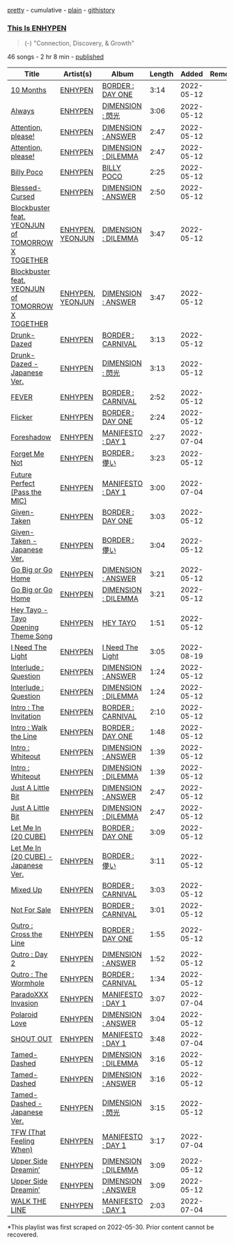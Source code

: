 [pretty](/playlists/pretty/37i9dQZF1DX0q3zClOVaZA.md) - cumulative - [plain](/playlists/plain/37i9dQZF1DX0q3zClOVaZA) - [githistory](https://github.githistory.xyz/mackorone/spotify-playlist-archive/blob/main/playlists/plain/37i9dQZF1DX0q3zClOVaZA)

### [This Is ENHYPEN](https://open.spotify.com/playlist/37i9dQZF1DX0q3zClOVaZA)

> \(\-\) "Connection, Discovery, & Growth"

46 songs - 2 hr 8 min - [published](https://open.spotify.com/playlist/1rT41aZqBZS8Y2fAOD9mlZ)

| Title | Artist(s) | Album | Length | Added | Removed |
|---|---|---|---|---|---|
| [10 Months](https://open.spotify.com/track/3LcFQsZw01tRvjCNLgSmTv) | [ENHYPEN](https://open.spotify.com/artist/5t5FqBwTcgKTaWmfEbwQY9) | [BORDER : DAY ONE](https://open.spotify.com/album/3YxF7jTnpdNepWbO42f8lH) | 3:14 | 2022-05-12 |  |
| [Always](https://open.spotify.com/track/3xGTUo0WtGSwCSxLIhCn0r) | [ENHYPEN](https://open.spotify.com/artist/5t5FqBwTcgKTaWmfEbwQY9) | [DIMENSION : 閃光](https://open.spotify.com/album/0hTSBwSbvXgDSUxtSLBYcw) | 3:06 | 2022-05-12 |  |
| [Attention, please!](https://open.spotify.com/track/3MdLQBiKHUO4DpXNiodNTY) | [ENHYPEN](https://open.spotify.com/artist/5t5FqBwTcgKTaWmfEbwQY9) | [DIMENSION : ANSWER](https://open.spotify.com/album/3nOj9hsnptBEDt9ie2lra5) | 2:47 | 2022-05-12 |  |
| [Attention, please!](https://open.spotify.com/track/59qDYPZPkMPl8qSYRig1xn) | [ENHYPEN](https://open.spotify.com/artist/5t5FqBwTcgKTaWmfEbwQY9) | [DIMENSION : DILEMMA](https://open.spotify.com/album/5jGRqioNCSWZGBl3QmyuFI) | 2:47 | 2022-05-12 |  |
| [Billy Poco](https://open.spotify.com/track/2qxk6ZQyhE6OKHCG448nIt) | [ENHYPEN](https://open.spotify.com/artist/5t5FqBwTcgKTaWmfEbwQY9) | [BILLY POCO](https://open.spotify.com/album/053egZ9MnXOGmLMQUiFPfZ) | 2:25 | 2022-05-12 |  |
| [Blessed\-Cursed](https://open.spotify.com/track/7ecbsiAQ6PNdiAq0hplVZo) | [ENHYPEN](https://open.spotify.com/artist/5t5FqBwTcgKTaWmfEbwQY9) | [DIMENSION : ANSWER](https://open.spotify.com/album/3nOj9hsnptBEDt9ie2lra5) | 2:50 | 2022-05-12 |  |
| [Blockbuster feat\. YEONJUN of TOMORROW X TOGETHER](https://open.spotify.com/track/08XshFxOo9rcQagObgcoK6) | [ENHYPEN](https://open.spotify.com/artist/5t5FqBwTcgKTaWmfEbwQY9), [YEONJUN](https://open.spotify.com/artist/2Mo2yHjmrDRZW7yRuJwR2w) | [DIMENSION : DILEMMA](https://open.spotify.com/album/5jGRqioNCSWZGBl3QmyuFI) | 3:47 | 2022-05-12 |  |
| [Blockbuster feat\. YEONJUN of TOMORROW X TOGETHER](https://open.spotify.com/track/6J6C4MvMeIxNMxysfkyMKU) | [ENHYPEN](https://open.spotify.com/artist/5t5FqBwTcgKTaWmfEbwQY9), [YEONJUN](https://open.spotify.com/artist/2Mo2yHjmrDRZW7yRuJwR2w) | [DIMENSION : ANSWER](https://open.spotify.com/album/3nOj9hsnptBEDt9ie2lra5) | 3:47 | 2022-05-12 |  |
| [Drunk\-Dazed](https://open.spotify.com/track/1wcr8DjnN59Awev8nnKpQ4) | [ENHYPEN](https://open.spotify.com/artist/5t5FqBwTcgKTaWmfEbwQY9) | [BORDER : CARNIVAL](https://open.spotify.com/album/4LGYBcRsteiXjcPD4QQvxv) | 3:13 | 2022-05-12 |  |
| [Drunk\-Dazed \- Japanese Ver.](https://open.spotify.com/track/2PE9H3nIrrQvHuWCbKglpe) | [ENHYPEN](https://open.spotify.com/artist/5t5FqBwTcgKTaWmfEbwQY9) | [DIMENSION : 閃光](https://open.spotify.com/album/0hTSBwSbvXgDSUxtSLBYcw) | 3:13 | 2022-05-12 |  |
| [FEVER](https://open.spotify.com/track/0UzymivvUH5s8z4PeWZJaK) | [ENHYPEN](https://open.spotify.com/artist/5t5FqBwTcgKTaWmfEbwQY9) | [BORDER : CARNIVAL](https://open.spotify.com/album/4LGYBcRsteiXjcPD4QQvxv) | 2:52 | 2022-05-12 |  |
| [Flicker](https://open.spotify.com/track/3TgPwLFXV6GEIsDZANHktY) | [ENHYPEN](https://open.spotify.com/artist/5t5FqBwTcgKTaWmfEbwQY9) | [BORDER : DAY ONE](https://open.spotify.com/album/3YxF7jTnpdNepWbO42f8lH) | 2:24 | 2022-05-12 |  |
| [Foreshadow](https://open.spotify.com/track/2RmGQmFyJetffds9FSRm3c) | [ENHYPEN](https://open.spotify.com/artist/5t5FqBwTcgKTaWmfEbwQY9) | [MANIFESTO : DAY 1](https://open.spotify.com/album/5J8MNLLViH5zqM6VoGErz8) | 2:27 | 2022-07-04 |  |
| [Forget Me Not](https://open.spotify.com/track/3QA3KfGs1UvSEZkWcio81R) | [ENHYPEN](https://open.spotify.com/artist/5t5FqBwTcgKTaWmfEbwQY9) | [BORDER : 儚い](https://open.spotify.com/album/05UNmVxVeG3XwkfrcXls5g) | 3:23 | 2022-05-12 |  |
| [Future Perfect \(Pass the MIC\)](https://open.spotify.com/track/6PRy17C5LiiN7VCLS6IA98) | [ENHYPEN](https://open.spotify.com/artist/5t5FqBwTcgKTaWmfEbwQY9) | [MANIFESTO : DAY 1](https://open.spotify.com/album/5J8MNLLViH5zqM6VoGErz8) | 3:00 | 2022-07-04 |  |
| [Given\-Taken](https://open.spotify.com/track/69WpV0U7OMNFGyq8I63dcC) | [ENHYPEN](https://open.spotify.com/artist/5t5FqBwTcgKTaWmfEbwQY9) | [BORDER : DAY ONE](https://open.spotify.com/album/3YxF7jTnpdNepWbO42f8lH) | 3:03 | 2022-05-12 |  |
| [Given\-Taken \- Japanese Ver.](https://open.spotify.com/track/2T7E6Gl6XxB8UnuqrufqYT) | [ENHYPEN](https://open.spotify.com/artist/5t5FqBwTcgKTaWmfEbwQY9) | [BORDER : 儚い](https://open.spotify.com/album/05UNmVxVeG3XwkfrcXls5g) | 3:04 | 2022-05-12 |  |
| [Go Big or Go Home](https://open.spotify.com/track/0nh0uf3eB4JEjv4jQxj5eP) | [ENHYPEN](https://open.spotify.com/artist/5t5FqBwTcgKTaWmfEbwQY9) | [DIMENSION : ANSWER](https://open.spotify.com/album/3nOj9hsnptBEDt9ie2lra5) | 3:21 | 2022-05-12 |  |
| [Go Big or Go Home](https://open.spotify.com/track/6IqKFke4ZhKbGYULllEezY) | [ENHYPEN](https://open.spotify.com/artist/5t5FqBwTcgKTaWmfEbwQY9) | [DIMENSION : DILEMMA](https://open.spotify.com/album/5jGRqioNCSWZGBl3QmyuFI) | 3:21 | 2022-05-12 |  |
| [Hey Tayo \- Tayo Opening Theme Song](https://open.spotify.com/track/2A7A3KF4NHFjW3ygFSt7In) | [ENHYPEN](https://open.spotify.com/artist/5t5FqBwTcgKTaWmfEbwQY9) | [HEY TAYO](https://open.spotify.com/album/2i0irlNjTfYPohsFPIK8J0) | 1:51 | 2022-05-12 |  |
| [I Need The Light](https://open.spotify.com/track/69mhZKG0nDbSK7NoINWEsE) | [ENHYPEN](https://open.spotify.com/artist/5t5FqBwTcgKTaWmfEbwQY9) | [I Need The Light](https://open.spotify.com/album/4RAx28on33NHM5FQiFhyvZ) | 3:05 | 2022-08-19 |  |
| [Interlude : Question](https://open.spotify.com/track/44h1kKvowM2bMxx1X3T1ue) | [ENHYPEN](https://open.spotify.com/artist/5t5FqBwTcgKTaWmfEbwQY9) | [DIMENSION : ANSWER](https://open.spotify.com/album/3nOj9hsnptBEDt9ie2lra5) | 1:24 | 2022-05-12 |  |
| [Interlude : Question](https://open.spotify.com/track/5hmNvW5VqPJ96N6om3tO4g) | [ENHYPEN](https://open.spotify.com/artist/5t5FqBwTcgKTaWmfEbwQY9) | [DIMENSION : DILEMMA](https://open.spotify.com/album/5jGRqioNCSWZGBl3QmyuFI) | 1:24 | 2022-05-12 |  |
| [Intro : The Invitation](https://open.spotify.com/track/6gGpF8V8miC4O0GZUqSZ9a) | [ENHYPEN](https://open.spotify.com/artist/5t5FqBwTcgKTaWmfEbwQY9) | [BORDER : CARNIVAL](https://open.spotify.com/album/4LGYBcRsteiXjcPD4QQvxv) | 2:10 | 2022-05-12 |  |
| [Intro : Walk the Line](https://open.spotify.com/track/3yXUG6wZczeYgCE3L0z2pD) | [ENHYPEN](https://open.spotify.com/artist/5t5FqBwTcgKTaWmfEbwQY9) | [BORDER : DAY ONE](https://open.spotify.com/album/3YxF7jTnpdNepWbO42f8lH) | 1:48 | 2022-05-12 |  |
| [Intro : Whiteout](https://open.spotify.com/track/1Jm7GBIwIttLfKRl5D14JK) | [ENHYPEN](https://open.spotify.com/artist/5t5FqBwTcgKTaWmfEbwQY9) | [DIMENSION : ANSWER](https://open.spotify.com/album/3nOj9hsnptBEDt9ie2lra5) | 1:39 | 2022-05-12 |  |
| [Intro : Whiteout](https://open.spotify.com/track/20PaIK7cbEwnYFQrLU8USm) | [ENHYPEN](https://open.spotify.com/artist/5t5FqBwTcgKTaWmfEbwQY9) | [DIMENSION : DILEMMA](https://open.spotify.com/album/5jGRqioNCSWZGBl3QmyuFI) | 1:39 | 2022-05-12 |  |
| [Just A Little Bit](https://open.spotify.com/track/0nyjSQaOraSpDDnadBJU49) | [ENHYPEN](https://open.spotify.com/artist/5t5FqBwTcgKTaWmfEbwQY9) | [DIMENSION : ANSWER](https://open.spotify.com/album/3nOj9hsnptBEDt9ie2lra5) | 2:47 | 2022-05-12 |  |
| [Just A Little Bit](https://open.spotify.com/track/3QdjLOemIcMZovVOnvJP7P) | [ENHYPEN](https://open.spotify.com/artist/5t5FqBwTcgKTaWmfEbwQY9) | [DIMENSION : DILEMMA](https://open.spotify.com/album/5jGRqioNCSWZGBl3QmyuFI) | 2:47 | 2022-05-12 |  |
| [Let Me In \(20 CUBE\)](https://open.spotify.com/track/4eOcd47wPU3ixxYw0spREl) | [ENHYPEN](https://open.spotify.com/artist/5t5FqBwTcgKTaWmfEbwQY9) | [BORDER : DAY ONE](https://open.spotify.com/album/3YxF7jTnpdNepWbO42f8lH) | 3:09 | 2022-05-12 |  |
| [Let Me In \(20 CUBE\) \- Japanese Ver.](https://open.spotify.com/track/5mfevw9okQ6kAyb7UWlLiE) | [ENHYPEN](https://open.spotify.com/artist/5t5FqBwTcgKTaWmfEbwQY9) | [BORDER : 儚い](https://open.spotify.com/album/05UNmVxVeG3XwkfrcXls5g) | 3:11 | 2022-05-12 |  |
| [Mixed Up](https://open.spotify.com/track/6S0By3u06ttb3kU2XEtWnw) | [ENHYPEN](https://open.spotify.com/artist/5t5FqBwTcgKTaWmfEbwQY9) | [BORDER : CARNIVAL](https://open.spotify.com/album/4LGYBcRsteiXjcPD4QQvxv) | 3:03 | 2022-05-12 |  |
| [Not For Sale](https://open.spotify.com/track/3dG1jxbfBIZvzyFwAcsmS0) | [ENHYPEN](https://open.spotify.com/artist/5t5FqBwTcgKTaWmfEbwQY9) | [BORDER : CARNIVAL](https://open.spotify.com/album/4LGYBcRsteiXjcPD4QQvxv) | 3:01 | 2022-05-12 |  |
| [Outro : Cross the Line](https://open.spotify.com/track/3jkDtDzZKCmWtDccH7UUsq) | [ENHYPEN](https://open.spotify.com/artist/5t5FqBwTcgKTaWmfEbwQY9) | [BORDER : DAY ONE](https://open.spotify.com/album/3YxF7jTnpdNepWbO42f8lH) | 1:55 | 2022-05-12 |  |
| [Outro : Day 2](https://open.spotify.com/track/4mFOAfQQZ1U3NVBoamJfGR) | [ENHYPEN](https://open.spotify.com/artist/5t5FqBwTcgKTaWmfEbwQY9) | [DIMENSION : ANSWER](https://open.spotify.com/album/3nOj9hsnptBEDt9ie2lra5) | 1:52 | 2022-05-12 |  |
| [Outro : The Wormhole](https://open.spotify.com/track/6HBrUqKU3IE4aHKj0foQ2b) | [ENHYPEN](https://open.spotify.com/artist/5t5FqBwTcgKTaWmfEbwQY9) | [BORDER : CARNIVAL](https://open.spotify.com/album/4LGYBcRsteiXjcPD4QQvxv) | 1:34 | 2022-05-12 |  |
| [ParadoXXX Invasion](https://open.spotify.com/track/3OC2C8IpFhbUJTeMe55QYn) | [ENHYPEN](https://open.spotify.com/artist/5t5FqBwTcgKTaWmfEbwQY9) | [MANIFESTO : DAY 1](https://open.spotify.com/album/5J8MNLLViH5zqM6VoGErz8) | 3:07 | 2022-07-04 |  |
| [Polaroid Love](https://open.spotify.com/track/5elW2CKSoqjYoJ32AGDxf1) | [ENHYPEN](https://open.spotify.com/artist/5t5FqBwTcgKTaWmfEbwQY9) | [DIMENSION : ANSWER](https://open.spotify.com/album/3nOj9hsnptBEDt9ie2lra5) | 3:04 | 2022-05-12 |  |
| [SHOUT OUT](https://open.spotify.com/track/5Z2DNRAhs6r4VdINVkRhYY) | [ENHYPEN](https://open.spotify.com/artist/5t5FqBwTcgKTaWmfEbwQY9) | [MANIFESTO : DAY 1](https://open.spotify.com/album/5J8MNLLViH5zqM6VoGErz8) | 3:48 | 2022-07-04 |  |
| [Tamed\-Dashed](https://open.spotify.com/track/1zoyteFQmeUUqyOl2Xznpy) | [ENHYPEN](https://open.spotify.com/artist/5t5FqBwTcgKTaWmfEbwQY9) | [DIMENSION : DILEMMA](https://open.spotify.com/album/5jGRqioNCSWZGBl3QmyuFI) | 3:16 | 2022-05-12 |  |
| [Tamed\-Dashed](https://open.spotify.com/track/5W5PhqcQDV539PJP9jdmrT) | [ENHYPEN](https://open.spotify.com/artist/5t5FqBwTcgKTaWmfEbwQY9) | [DIMENSION : ANSWER](https://open.spotify.com/album/3nOj9hsnptBEDt9ie2lra5) | 3:16 | 2022-05-12 |  |
| [Tamed\-Dashed \- Japanese Ver.](https://open.spotify.com/track/6pu3d534uImXPTd2ef7Yr2) | [ENHYPEN](https://open.spotify.com/artist/5t5FqBwTcgKTaWmfEbwQY9) | [DIMENSION : 閃光](https://open.spotify.com/album/0hTSBwSbvXgDSUxtSLBYcw) | 3:15 | 2022-05-12 |  |
| [TFW \(That Feeling When\)](https://open.spotify.com/track/3bI34Ts8OMPfIpoPqzyZgM) | [ENHYPEN](https://open.spotify.com/artist/5t5FqBwTcgKTaWmfEbwQY9) | [MANIFESTO : DAY 1](https://open.spotify.com/album/5J8MNLLViH5zqM6VoGErz8) | 3:17 | 2022-07-04 |  |
| [Upper Side Dreamin’](https://open.spotify.com/track/6oSCR9n71tmwWL3GFb65Ec) | [ENHYPEN](https://open.spotify.com/artist/5t5FqBwTcgKTaWmfEbwQY9) | [DIMENSION : DILEMMA](https://open.spotify.com/album/5jGRqioNCSWZGBl3QmyuFI) | 3:09 | 2022-05-12 |  |
| [Upper Side Dreamin’](https://open.spotify.com/track/7vVgN04eLKRBb7MW7pfOT0) | [ENHYPEN](https://open.spotify.com/artist/5t5FqBwTcgKTaWmfEbwQY9) | [DIMENSION : ANSWER](https://open.spotify.com/album/3nOj9hsnptBEDt9ie2lra5) | 3:09 | 2022-05-12 |  |
| [WALK THE LINE](https://open.spotify.com/track/0xDVPc5W2jYqO6p9NisCI4) | [ENHYPEN](https://open.spotify.com/artist/5t5FqBwTcgKTaWmfEbwQY9) | [MANIFESTO : DAY 1](https://open.spotify.com/album/5J8MNLLViH5zqM6VoGErz8) | 2:03 | 2022-07-04 |  |

\*This playlist was first scraped on 2022-05-30. Prior content cannot be recovered.
